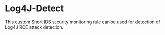 # Log4J-Detect
This custom Snort IDS security monitoring rule can be used for detection of Log4J RCE attack detection.
